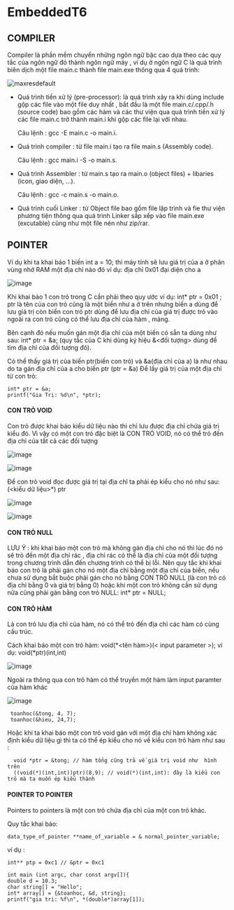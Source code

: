 # EmbeddedT6

## COMPILER

Compiler là phần mềm chuyển những ngôn ngữ bậc cao dựa theo các quy tắc của ngôn ngữ đó thành ngôn ngữ máy , ví dụ ở ngôn ngữ C là quá trình biên dịch một file main.c thành file main.exe thông qua 4 quá trình:

   
![maxresdefault](https://github.com/LamHaizz/EmbeddedT6/assets/136157764/aa494495-e98f-455e-9d39-f8157bb32fb5)

    
   - Quá trình tiền xử lý (pre-processor): là quá trình xảy ra khi dùng include gộp các file vào một file duy nhất , bắt đầu là một file main.c/.cpp/.h (source code) bao gồm các hàm và các thư viện qua quá trình tiền xử lý các file main.c trở thành main.i khi gộp các file lại với nhau.

     Câu lệnh : gcc -E main.c -o main.i.
  
  - Quá trình compiler : từ file main.i tạo ra file main.s (Assembly code).

     Câu lệnh : gcc main.i -S -o main.s.

  - Quá trình Assembler : từ main.s tạo ra main.o (object files) + libaries (icon, giao diện, ...).
     
     Câu lệnh : gcc -c main.s -o main.o.

  - Quá trình cuối Linker : từ Object file bao gồm file lập trình và fie thư viện phương tiện thông qua quá trình Linker sắp xếp vào file main.exe (excutable) cũng như một file nén như zip/rar.


## POINTER

Ví dụ khi ta khai báo 1 biến int a = 10; thì máy tính sẽ lưu giá trị của a ở phân vùng nhớ RAM một địa chỉ nào đó ví dụ: địa chỉ 0x01 đại diện cho a

   ![image](https://github.com/LamHaizz/EmbeddedT6/assets/136157764/5430f3ae-8a2b-47ad-94ba-36e587021f51)

Khi khai báo 1 con trỏ trong C cần phải theo quy ước ví dụ: int* ptr = 0x01 ; ptr là tên của con trỏ cũng là một biến như a ở trên nhưng biến a dùng để lưu giá trị còn biến con trỏ ptr dùng để lưu địa chỉ của giá trị được trỏ vào ngoài ra con trỏ cũng có thể lưu địa chỉ của hàm , mảng.

Bên cạnh đó nếu muốn gán một địa chỉ của một biến có sẵn ta dùng như sau: int* ptr = &a; (quy tắc của C khi dùng ký hiệu &<đối tượng> dùng để tìm địa chỉ của đối tượng đó).

Có thể thấy giá trị của biến ptr(biến con trỏ) và &a(địa chỉ của a) là như nhau do ta gán địa chỉ của a cho biến ptr (ptr = &a)
Để lấy giá trị của một địa chỉ từ con trỏ: 
   
    int* ptr = &a;
    printf("Gia Trị: %d\n", *ptr);

#### CON TRỎ VOID

Con trỏ được khai báo kiểu dữ liệu nào thì chỉ lưu được địa chỉ chứa giá trị kiểu đó. Vì vậy có một con trỏ đặc biệt là CON TRỎ VOID, nó có thể trỏ đến địa chỉ của tất cả các đối tượng

![image](https://github.com/LamHaizz/EmbeddedT6/assets/136157764/660ebbb9-ae9c-49a6-ba41-50cc97ff0058)

![image](https://github.com/LamHaizz/EmbeddedT6/assets/136157764/f0d71392-8183-44b1-9f94-efc54e3cf4ae)

Để con trỏ void đọc được giá trị tại địa chỉ ta phải ép kiểu cho nó như sau: (<kiểu dữ liệu>*) ptr 

![image](https://github.com/LamHaizz/EmbeddedT6/assets/136157764/a173ccb7-582d-40d9-a27c-dfb0021cd0c8)

![image](https://github.com/LamHaizz/EmbeddedT6/assets/136157764/89a24016-51da-495b-853a-a258bd516a43)

#### CON TRỎ NULL

LƯU Ý : khi khai báo một con trỏ mà không gán địa chỉ cho nó thì lúc đó nó sẽ trỏ đến một địa chỉ rác , địa chỉ rác có thể là địa chỉ của một đối tượng trong chương trình dẫn đến chương trình có thể bị lỗi. Nên quy tắc khi khai báo con trỏ là phải gán cho nó một địa chỉ bằng một địa chỉ của biến, nếu chưa sử dụng bắt buộc phải gán cho nó bằng CON TRỎ NULL (là con trỏ có địa chỉ bằng 0 và giá trị bằng 0) hoặc khi một con trỏ không cần sử dụng nữa cũng phải gán bằng con trỏ NULL: int* ptr = NULL;

#### CON TRỎ HÀM

Là con trỏ lưu địa chỉ của hàm, nó có thể trỏ đến địa chỉ các hàm có cùng cấu trúc.

Cách khai báo một con trỏ hàm: void(*<tên hàm>)(< input parameter >); ví dụ: void(*ptr)(int,int)

![image](https://github.com/LamHaizz/EmbeddedT6/assets/136157764/355bf684-6097-4794-bb64-71dc956d1497)

Ngoài ra thông qua con trỏ hàm có thể truyền một hàm làm input paramter của hàm khác

![image](https://github.com/LamHaizz/EmbeddedT6/assets/136157764/6abb9596-9614-4a48-9745-db19400fd4c4)

     toanhoc(&tong, 4, 7);
     toanhoc(&hieu, 24,7);

Hoặc khi ta khai báo một con trỏ void gán với một địa chỉ hàm không xác định kiểu dữ liệu gì thì ta có thể ép kiểu cho nó về kiểu con trỏ hàm như sau :

      void *ptr = &tong; // hàm tổng cũng trả về giá trị void như  hình trên 
      ((void(*)(int,int))ptr)(8,9); // void(*)(int,int): đây là kiểu con trỏ mà ta muốn ép kiểu thành

#### POINTER TO POINTER
     
Pointers to pointers là một con trỏ chứa địa chỉ của một con trỏ khác.

Quy tắc khai báo:

    data_type_of_pointer **name_of_variable = & normal_pointer_variable;
      
ví dụ :

    int** ptp = 0xc1 // &ptr = 0xc1
    
    int main (int argc, char const argv[]){
    double d = 10.3;
    char string[] = "Hello";
    int* array[] = {&toanhoc, &d, string};
    printf("gia tri: %f\n", *(double*)array[1]);
    
 

